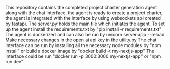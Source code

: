 This repository contains the completed project charter generation agent along with the chat interface, the agent is ready to create a project charter, the agent is integrated with the interface by using 
websockets api created by fastapi. The server.py holds the main file which initiates the agent. 
To set up the agent install the requirements.txt by "pip install -r requirements.txt"
The agent is dockerized and can also be run by uvicorn server:app --reload
Make necessary changes in the open ai api key in the utility.py
The chat interface can be run by installing all the necessary node modules by "npm install" or build a docker image by "docker build -t my-nextjs-app"
The interface could be run "docker run -p 3000:3000 my-nextjs-app" or "npm run dev"

